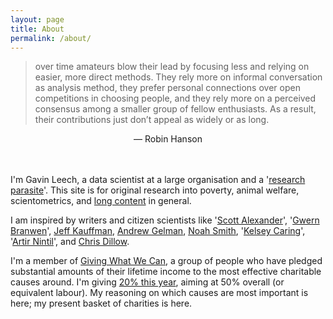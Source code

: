 ```yaml
---
layout: page
title: About
permalink: /about/
---
```


> over time amateurs blow their lead by focusing less and relying on easier, more direct methods. They rely more on informal conversation as analysis method, they prefer personal connections over open competitions in choosing people, and they rely more on a perceived consensus among a smaller group of fellow enthusiasts. As a result, their contributions just don’t appeal as widely or as long.

<div align="center">— Robin Hanson</div><br><br>


I'm Gavin Leech, a data scientist at a large organisation and a '[research parasite][Parasite]'. This site is for original research into poverty, animal welfare, scientometrics, and [long content][LongContentIsLong] in general.

I am inspired by writers and citizen scientists like '[Scott Alexander](http://slatestarcodex.com/)', '[Gwern Branwen](https://gwern.net)', [Jeff Kauffman](https://www.jefftk.com/index), [Andrew Gelman](http://andrewgelman.com/), [Noah Smith](noahpinionblog.blogspot.co.uk/), '[Kelsey Caring](http://theunitofcaring.tumblr.com/http://theunitofcaring.tumblr.com/)', '[Artir Nintil](https://nintil.com/)', and [Chris Dillow](http://stumblingandmumbling.typepad.com/).

I'm a member of [Giving What We Can](https://www.givingwhatwecan.org/), a group of people who have pledged substantial amounts of their lifetime income to the most effective charitable causes around. I'm giving [20% this year](https://www.givingwhatwecan.org/igivedisplay?publicid=7778&publicauth=747719919), aiming at 50% overall (or equivalent labour). My reasoning on which causes are most important is here; my present basket of charities is here. 




[Parasite]:				http://blogs.sciencemag.org/pipeline/archives/2016/01/22/attack-of-the-research-parasites
[LongContentIsLong]:	http://www.gwern.net/About#long-content